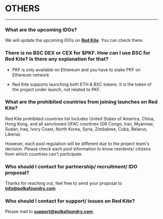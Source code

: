 # OTHERS

---

### What are the upcoming IDOs?

We will update the upcoming IDOs on [**Red Kite**](https://redkite.polkafoundry.com/#/dashboard). You can check there.

### There is no BSC DEX or CEX for $PKF. How can I use BSC for Red Kite? Is there any explanation for that?

* PKF is only available on Ethereum and you have to stake PKF on Ethereum network 

* Red Kite supports launching both ETH  & BSC tokens. It is the token of the project under launch, not related to PKF.

### What are the prohibited countries from joining launches on Red Kite?

Red Kite prohibited countries list includes United States of America, China, Hong Kong, and all sanctioned OFAC countries (DR Congo, Iran, Myanmar, Sudan, Iraq, Ivory Coast, North Korea, Syria, Zimbabwe, Cuba, Belarus, Liberia). 

However, each pool regulation will be different due to the project team's decision. Please check each pool information to know residents/ citizens from which countries can't participate.

### Who should I contact for partnership/ recruitment/ IDO proposal?

Thanks for reaching out, feel free to send your proposal to **info@polkafoundry.com**

### Who should I contact for support/ issues on Red Kite?

Please mail to **support@polkafoundry.com**.
